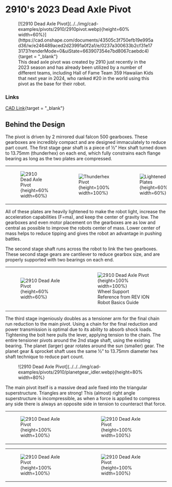 <meta property="og:title" content="Pivot CAD Example: 2910 Dead Axle Pivot">
<meta property="og:type" content="website">
<meta property="og:url" content="https://www.frcdesign.org/cad-examples/shooter/examples/6328pivot/">
<!--meta property="og:image" content="https://www.frcdesign.org/img/cad-examples/shooter/1678-shooter/citrus-shooter.webp"-->
<meta name="theme-color" content="#4CAE4F">
<meta name="twitter:card" content="summary_large_image">

<style>

td, th , table{
   border: none!important;
}

td{
  text-align: left !important;
  vertical-align: middle !important;
}

table tr:hover{
    background-color: transparent !important;
}

</style>

# 2910's 2023 Dead Axle Pivot

<figure markdown="span">
[![2910 Dead Axle Pivot](../../img/cad-examples/pivots/2910/2910pivot.webp){height=60% width=60%}](https://cad.onshape.com/documents/43505c3f750efb19e995ad36/w/e246489aced2d23991a0f2a1/e/0237a300633b2cf31e173173?renderMode=0&uiState=663907354e7bd8067caebdc4){target = "_blank"}
<figcaption>This dead axle pivot was created by 2910 just recently in the 2023 season and has already been utilized by a number of different teams, including Hall of Fame Team 359 Hawaiian Kids that next year in 2024, who ranked #20 in the world using this pivot as the base for their robot.</figcaption>
</figure>

### Links

[CAD Link](https://cad.onshape.com/documents/43505c3f750efb19e995ad36/w/e246489aced2d23991a0f2a1/e/0237a300633b2cf31e173173?renderMode=0&uiState=663907354e7bd8067caebdc4){target = "_blank"}

## Behind the Design

The pivot is driven by 2 mirrored dual falcon 500 gearboxes. These gearboxes are incredibly compact and are designed immaculately to reduce part count. The first stage gear shaft is a piece of ½” Hex shaft turned down to 13.75mm (thunderhex) on each end, which fully constrains each flange bearing as long as the two plates are compressed.

||||
|:-:|:-:|:-:|
|<figure markdown="span">![2910 Dead Axle Pivot](../../../img/cad-examples/pivots/2910/2910gearbox.webp){height=60% width=60%}</figure>|<figure markdown="span">![Thunderhex Pivot](../../../img/cad-examples/pivots/2910/thunderhex_example.webp){height=100% width=100%}</figure>|<figure markdown="span">![Lightened Plates](../../../img/cad-examples/pivots/2910/gearbox_plates.webp){height=60% width=60%}</figure>|

All of these plates are heavily lightened to make the robot light, increase the acceleration capabilities (F=ma), and keep the center of gravity low. The gearboxes and even motor placement on the gearboxes are as low and central as possible to improve the robots center of mass. Lower center of mass helps to reduce tipping and gives the robot an advantage in pushing battles.

The second stage shaft runs across the robot to link the two gearboxes. These second stage gears are cantilever to reduce gearbox size, and are properly supported with two bearings on each end.

|||
|:-:|:-:|
|<figure markdown="span">![2910 Dead Axle Pivot](../../../img/cad-examples/pivots/2910/pivot_link.webp){height=60% width=60%}</figure>|<figure markdown="span">![2910 Dead Axle Pivot](../../../img/cad-examples/pivots/2910/bearings.webp){height=100% width=100%}<figcaption>Wheel Support Reference from REV ION Robot Basics Guide</figcaption></figure>|

The third stage ingeniously doubles as a tensioner arm for the final chain run reduction to the main pivot. Using a chain for the final reduction and power transmission is optimal due to its ability to absorb shock loads. Tightening the bolt here pulls the lever, applying tension to the chain. The entire tensioner pivots around the 2nd stage shaft, using the existing bearing. The planet (larger) gear rotates around the sun (smaller) gear. The planet gear & sprocket shaft uses the same ½” to 13.75mm diameter hex shaft technique to reduce part count.

<figure markdown="span">![2910 Dead Axle Pivot](../../../img/cad-examples/pivots/2910/planetgear_idler.webp){height=80% width=80%}</figure>

The main pivot itself is a massive dead axle fixed into the triangular superstructure. Triangles are strong! This (almost) right angle superstructure is incompressible, as when a force is applied to compress any side there is always an opposite side in tension to counteract that force.

|||
|:-:|:-:|
|<figure markdown="span">![2910 Dead Axle Pivot](../../../img/cad-examples/pivots/2910/aframe1.webp){height=100% width=100%}</figure>|<figure markdown="span">![2910 Dead Axle Pivot](../../../img/cad-examples/pivots/2910/aframe2.webp){height=100% width=100%}</figure>|

|||
|:-:|:-:|
|<figure markdown="span">![2910 Dead Axle Pivot](../../../img/cad-examples/pivots/6328/triangles.webp){height=100% width=100%}</figure>|<figure markdown="span">![2910 Dead Axle Pivot](../../../img/cad-examples/pivots/2910/triangles2.webp){height=100% width=100%}</figure>|

<br>